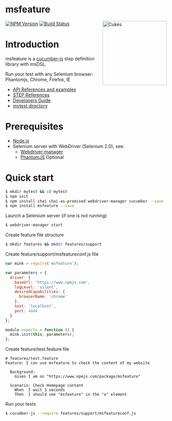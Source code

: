 # msfeature
<a href="https://cucumber.io/"><img src="https://cucumber.io/images/cucumber-logo.svg" width="200px" alt="Cukes" align="right" /></a>

[![NPM Version][npm-image]][npm-url]
[![Build Status][travis-image]][travis-url]

# Introduction

msfeature is a [cucumber-js](https://github.com/cucumber/cucumber-js) step definition library with msDSL.

Run your test with any Selenium browser: Phantomjs, Chrome, Firefox, IE

 - [API References and examples](docs/API.md)
 - [STEP References](docs/STEP.md)
 - [Developers Guide](docs/dev.md)
 - [mytest directory](docs/mytest)

# Prerequisites

* [Node.js](http://nodejs.org)
* Selenium server with WebDriver (Selenium 2.0), see:
	* [Webdriver-manager](https://github.com/pose/webdriver-manager)
	* [PhantomJS](http://phantomjs.org/download.html) Optional

# Quick start

``` bash
$ mkdir mytest && cd mytest
$ npm init
$ npm install chai chai-as-promised webdriver-manager cucumber --save
$ npm install msfeature --save
```

Launch a Selenium server (if one is not running)

``` bash
$ webdriver-manager start
```

Create feature file structure

``` bash
$ mkdir features && mkdir features/support
```

Create feature/support/msfeatureconf.js file

``` javascript
var mink = require('msfeature');

var parameters = {
  driver: {
    baseUrl: 'https://www.npmjs.com',
    logLevel: 'silent',
    desiredCapabilities: {
      browserName: 'chrome'
    },
    host: 'localhost',
    port: 4444
  }
};

module.exports = function () {
  mink.init(this, parameters);
};
```

Create feature/test.feature file

``` gherkin
# features/test.feature
Feature: I can use msfeature to check the content of my website

  Background:
    Given I am on "https://www.npmjs.com/package/msfeature"

  Scenario: Check Homepage content
    When  I wait 3 seconds
    Then  I should see "msfeature" in the "a" element
```
Run your tests

``` bash
$ cucumber-js --require features/support/msfeatureconf.js
```

[npm-image]: https://img.shields.io/npm/v/msfeature.svg?style=flat
[npm-url]: https://www.npmjs.com/package/msfeature
[travis-image]: https://img.shields.io/travis/ctrees/msfeature.svg?style=flat
[travis-url]: https://travis-ci.org/ctrees/msfeature
[bithound-image]: https://www.bithound.io/github/ctrees/msfeature/badges/score.svg
[bithound-url]: https://www.bithound.io/github/ctrees/msfeature

